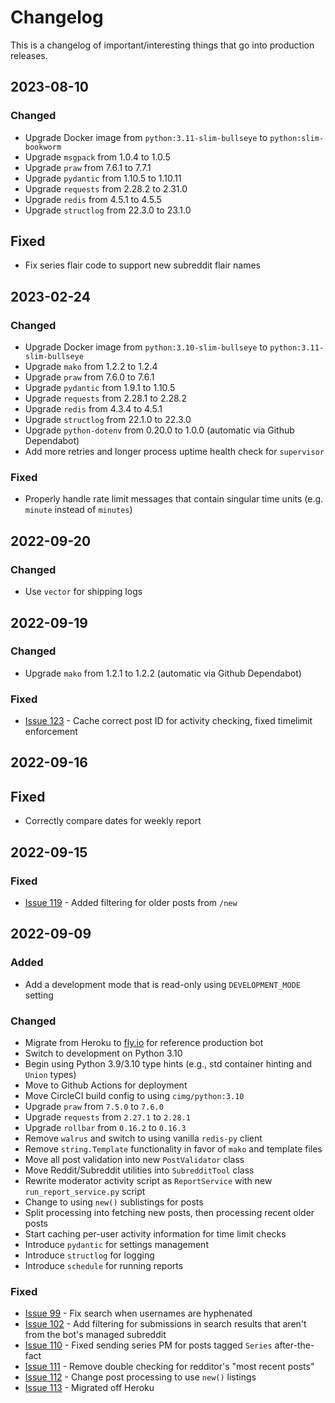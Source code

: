 # Changelog

This is a changelog of important/interesting things that go into production releases.

## 2023-08-10

### Changed

* Upgrade Docker image from `python:3.11-slim-bullseye` to `python:slim-bookworm`
* Upgrade `msgpack` from 1.0.4 to 1.0.5
* Upgrade `praw` from 7.6.1 to 7.7.1
* Upgrade `pydantic` from 1.10.5 to 1.10.11
* Upgrade `requests` from 2.28.2 to 2.31.0
* Upgrade `redis` from 4.5.1 to 4.5.5
* Upgrade `structlog` from 22.3.0 to 23.1.0

## Fixed

* Fix series flair code to support new subreddit flair names

## 2023-02-24

### Changed

* Upgrade Docker image from `python:3.10-slim-bullseye` to `python:3.11-slim-bullseye`
* Upgrade `mako` from 1.2.2 to 1.2.4
* Upgrade `praw` from 7.6.0 to 7.6.1
* Upgrade `pydantic` from 1.9.1 to 1.10.5
* Upgrade `requests` from 2.28.1 to 2.28.2
* Upgrade `redis` from 4.3.4 to 4.5.1
* Upgrade `structlog` from 22.1.0 to 22.3.0
* Upgrade `python-dotenv` from 0.20.0 to 1.0.0 (automatic via Github Dependabot)
* Add more retries and longer process uptime health check for `supervisor`

### Fixed

* Properly handle rate limit messages that contain singular time units (e.g. `minute` instead of `minutes`)

## 2022-09-20

### Changed

* Use `vector` for shipping logs

## 2022-09-19

### Changed

* Upgrade `mako` from 1.2.1 to 1.2.2 (automatic via Github Dependabot)

### Fixed

* [Issue 123](https://github.com/sofaworks/nosleepautobot/issues/123) - Cache correct post ID for activity checking, fixed timelimit enforcement

## 2022-09-16

## Fixed

* Correctly compare dates for weekly report

## 2022-09-15

### Fixed

* [Issue 119](https://github.com/sofaworks/nosleepautobot/issues/119) - Added filtering for older posts from `/new`

## 2022-09-09

### Added

* Add a development mode that is read-only using `DEVELOPMENT_MODE` setting

### Changed

* Migrate from Heroku to [fly.io](https://fly.io) for reference production bot
* Switch to development on Python 3.10
* Begin using Python 3.9/3.10 type hints (e.g., std container hinting and `Union` types)
* Move to Github Actions for deployment
* Move CircleCI build config to using `cimg/python:3.10`
* Upgrade `praw` from `7.5.0` to `7.6.0`
* Upgrade `requests` from `2.27.1` to `2.28.1`
* Upgrade `rollbar` from `0.16.2` to `0.16.3`
* Remove `walrus` and switch to using vanilla `redis-py` client
* Remove `string.Template` functionality in favor of `mako` and template files
* Move all post validation into new `PostValidator` class
* Move Reddit/Subreddit utilities into `SubredditTool` class
* Rewrite moderator activity script as `ReportService` with new `run_report_service.py` script
* Change to using `new()` sublistings for posts
* Split processing into fetching new posts, then processing recent older posts
* Start caching per-user activity information for time limit checks
* Introduce `pydantic` for settings management
* Introduce `structlog` for logging
* Introduce `schedule` for running reports

### Fixed

* [Issue 99](https://github.com/sofaworks/nosleepautobot/issues/99) - Fix search when usernames are hyphenated
* [Issue 102](https://github.com/sofaworks/nosleepautobot/issues/102) - Add filtering for submissions in search results that aren't from the bot's managed subreddit
* [Issue 110](https://github.com/sofaworks/nosleepautobot/issues/110) - Fixed sending series PM for posts tagged `Series` after-the-fact
* [Issue 111](https://github.com/sofaworks/nosleepautobot/issues/111) - Remove double checking for redditor's "most recent posts"
* [Issue 112](https://github.com/sofaworks/nosleepautobot/issues/112) - Change post processing to use `new()` listings
* [Issue 113](https://github.com/sofaworks/nosleepautobot/issues/113) - Migrated off Heroku
